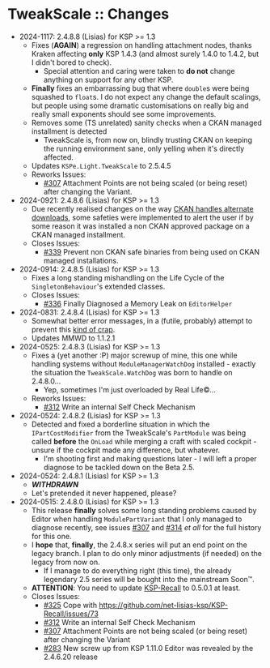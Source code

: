 # TweakScale :: Changes

* 2024-1117: 2.4.8.8 (Lisias) for KSP >= 1.3
	+ Fixes (**AGAIN**) a regression on handling attachment nodes, thanks Kraken affecting **only** KSP 1.4.3 (and almost surely 1.4.0 to 1.4.2, but I didn't bored to check).
		- Special attention and caring were taken to **do not** change anything on support for any other KSP.
	+ **Finally** fixes an embarrassing bug that where `double`s were being squashed to `float`s. I do not expect any change the default scalings, but people using some dramatic customisations on really big and really small exponents should see some improvements.
	+ Removes some (TS unrelated) sanity checks when a CKAN managed installment is detected
		- TweakScale is, from now on, blindly trusting CKAN on keeping the running environment sane, only yelling when it's directly affected.
	+ Updates `KSPe.Light.TweakScale` to 2.5.4.5
	+ Reworks Issues:
		- [#307](https://github.com/TweakScale/TweakScale/issues/307) Attachment Points are not being scaled (or being reset) after changing the Variant.
* 2024-0921: 2.4.8.6 (Lisias) for KSP >= 1.3
	+ Due recently realised changes on the way [CKAN handles alternate downloads](https://forum.kerbalspaceprogram.com/topic/225966-psa-update-your-ckan-clients-to-134/?do=findComment&comment=4421703), some safeties were implemented to alert the user if by some reason it was installed a non CKAN approved package on a CKAN managed installment.
	+ Closes Issues:
		- [#339](https://github.com/TweakScale/TweakScale/issues/339) Prevent non CKAN safe binaries from being used on CKAN managed installations.
* 2024-0914: 2.4.8.5 (Lisias) for KSP >= 1.3
	+ Fixes a long standing mishandling on the Life Cycle of the `SingletonBehaviour`'s extended classes.
	+ Closes Issues:
		- [#336](https://github.com/TweakScale/TweakScale/issues/336) Finally Diagnosed a Memory Leak on `EditorHelper`
* 2024-0831: 2.4.8.4 (Lisias) for KSP >= 1.3
	+ Somewhat better error messages, in a (futile, probably) attempt to prevent this [kind of crap](https://www.reddit.com/r/KerbalAcademy/comments/1ejaf9b/houstonerror_contradiction/).
	+ Updates MMWD to 1.1.2.1
* 2024-0525: 2.4.8.3 (Lisias) for KSP >= 1.3
	+ Fixes a (yet another :P) major screwup of mine, this one while handling systems without `ModuleManagerWatchDog` installed - exactly the situation the `TweakScale.WatchDog` was born to handle on 2.4.8.0...
		- Yep, sometimes I'm just overloaded by Real Life©...
	+ Reworks Issues:
		- [#312](https://github.com/TweakScale/TweakScale/issues/312) Write an internal Self Check Mechanism	 
* 2024-0524: 2.4.8.2 (Lisias) for KSP >= 1.3
	+ Detected and fixed a borderline situation in which the `IPartCostModifier` from the TweakScale's `PartModule` was being called **before** the `OnLoad` while merging a craft with scaled cockpit - unsure if the cockpit made any difference, but whatever.
		- I'm shooting first and making questions later - I will left a proper diagnose to be tackled down on the Beta 2.5.
* 2024-0524: 2.4.8.1 (Lisias) for KSP >= 1.3
	+ ***WITHDRAWN***
	+ Let's pretended it never happened, please?
* 2024-0515: 2.4.8.0 (Lisias) for KSP >= 1.3
	+  This release **finally** solves some long standing problems caused by Editor when handling `ModulePartVariant` that I only managed to diagnose recently, see issues [#307](https://github.com/TweakScale/TweakScale/issues/307) and [#314](https://github.com/TweakScale/TweakScale/issues/314) *et all* for the full history for this one.
	+  I **hope** that, **finally**, the 2.4.8.x series will put an end point on the legacy branch. I plan to do only minor adjustments (if needed) on the legacy from now on.
		- If I manage to do everything right (this time), the already legendary 2.5 series will be bought into the mainstream Soon™.
	+ **ATTENTION**: You need to update [KSP-Recall](https://github.com/net-lisias-ksp/KSP-Recall/releases) to 0.5.0.1 at least.
	+  Closes Issues:
		- [#325](https://github.com/TweakScale/TweakScale/issues/325) Cope with https://github.com/net-lisias-ksp/KSP-Recall/issues/73
		- [#312](https://github.com/TweakScale/TweakScale/issues/312) Write an internal Self Check Mechanism
		- [#307](https://github.com/TweakScale/TweakScale/issues/307) Attachment Points are not being scaled (or being reset) after changing the Variant
		- [#283](https://github.com/TweakScale/TweakScale/issues/283) New screw up from KSP 1.11.0 Editor was revealed by the 2.4.6.20 release
